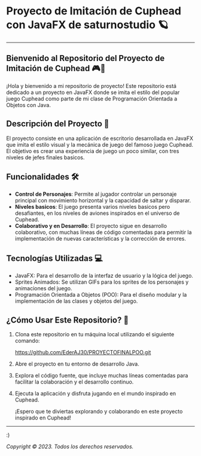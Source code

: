 # Proyecto de Imitación de Cuphead con JavaFX de saturnostudio 🪐

---

## Bienvenido al Repositorio del Proyecto de Imitación de Cuphead 🎮🔫

¡Hola y bienvenido a mi repositorio de proyecto! Este repositorio está dedicado a un proyecto en JavaFX donde se imita el estilo del popular juego Cuphead como parte de mi clase de Programación Orientada a Objetos con Java.

## Descripción del Proyecto 🚀

El proyecto consiste en una aplicación de escritorio desarrollada en JavaFX que imita el estilo visual y la mecánica de juego del famoso juego Cuphead. El objetivo es crear una experiencia de juego  un poco similar, con tres niveles de jefes finales basicos.

## Funcionalidades 🛠️

- **Control de Personajes**: Permite al jugador controlar un personaje principal con movimiento horizontal y la capacidad de saltar y disparar.
- **Niveles basicos**: El juego presenta varios niveles basicos pero desafiantes, en los niveles de aviones inspirados en el universo de Cuphead.
- **Colaborativo y en Desarrollo**: El proyecto sigue en desarrollo colaborativo, con muchas líneas de código comentadas para permitir la implementación de nuevas características y la corrección de errores.

## Tecnologías Utilizadas 💻

- JavaFX: Para el desarrollo de la interfaz de usuario y la lógica del juego.
- Sprites Animados: Se utilizan GIFs para los sprites de los personajes y animaciones del juego.
- Programación Orientada a Objetos (POO): Para el diseño modular y la implementación de las clases y objetos del juego.

## ¿Cómo Usar Este Repositorio? 📝

1. Clona este repositorio en tu máquina local utilizando el siguiente comando:

   https://github.com/EderAJ30/PROYECTOFINALPOO.git

2. Abre el proyecto en tu entorno de desarrollo Java.
3. Explora el código fuente, que incluye muchas líneas comentadas para facilitar la colaboración y el desarrollo continuo.
4. Ejecuta la aplicación y disfruta jugando en el mundo inspirado en Cuphead.

   ¡Espero que te diviertas explorando y colaborando en este proyecto inspirado en Cuphead!

---

:)

*Copyright © 2023. Todos los derechos reservados.*
